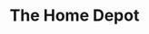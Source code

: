 ---
title: "The Home Depot"
url: /west-palm-beach/the-home-depot-okeechobee-blvd/
shop: doityourself
---